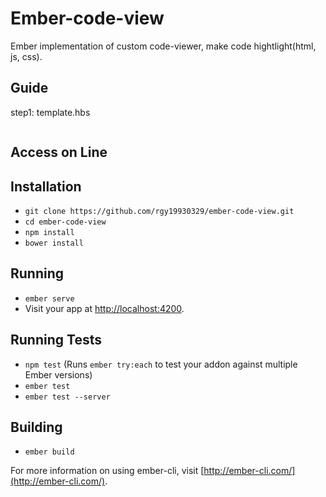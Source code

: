 # Ember-code-view

Ember implementation of custom code-viewer, make code hightlight(html, js, css).


## Guide

step1: template.hbs

```

```

## Access on Line


## Installation

* `git clone https://github.com/rgy19930329/ember-code-view.git`
* `cd ember-code-view`
* `npm install`
* `bower install`

## Running

* `ember serve`
* Visit your app at [http://localhost:4200](http://localhost:4200).

## Running Tests

* `npm test` (Runs `ember try:each` to test your addon against multiple Ember versions)
* `ember test`
* `ember test --server`

## Building

* `ember build`

For more information on using ember-cli, visit [http://ember-cli.com/](http://ember-cli.com/).
